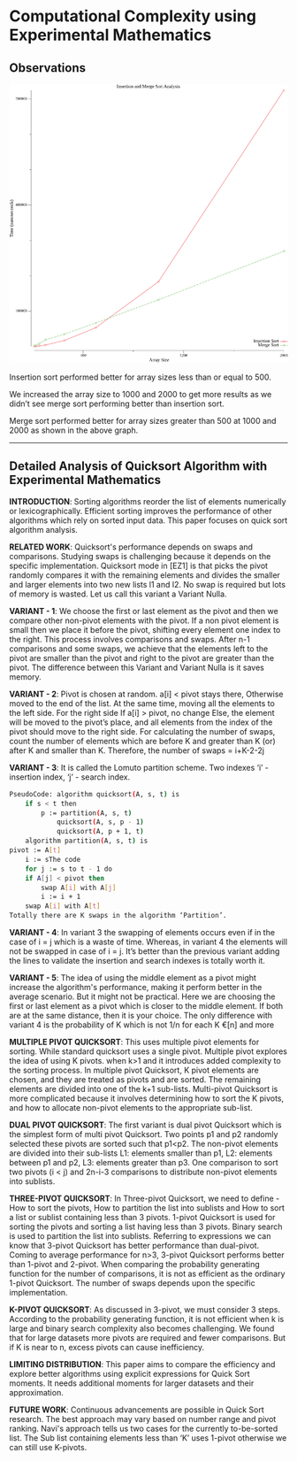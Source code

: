 # Computational Complexity using Experimental Mathematics

## Observations

![merge-sort-and-insertion-sort-analysis-graph](./merge-and-insertion-sort-analysis/points.png)

Insertion sort performed better for array sizes less than or equal to 500. 

We increased the array size to 1000 and 2000 to get more results as we didn’t see merge sort performing better than insertion sort.

Merge sort performed better for array sizes greater than 500 at 1000 and 2000 as shown in the above graph.

---

## Detailed Analysis of Quicksort Algorithm with Experimental Mathematics

**INTRODUCTION**: Sorting algorithms reorder the list of elements numerically or lexicographically. Efficient sorting improves the performance of other algorithms which rely on sorted input data. This paper focuses on quick sort algorithm analysis.

**RELATED WORK**: Quicksort's performance depends on swaps and comparisons. Studying swaps is challenging because it depends on the specific implementation. Quicksort mode in [EZ1] is that picks the pivot randomly compares it with the remaining elements and divides the smaller and larger elements into two new lists l1 and l2. No swap is required but lots of memory is wasted. Let us call this variant a Variant Nulla.

**VARIANT - 1**: We choose the first or last element as the pivot and then we compare other non-pivot elements with the pivot. If a non pivot element is small then we place it before the pivot, shifting every element one index to the right. This process involves comparisons and swaps. After n-1 comparisons and some swaps, we achieve that the elements left to the pivot are smaller than the pivot and right to the pivot are greater than the pivot. The difference between this Variant and Variant Nulla is it saves memory.

**VARIANT - 2**: Pivot is chosen at random. a[i] < pivot stays there, Otherwise moved to the end of the list. At the same time, moving all the elements to the left side. For the right side If a[i] > pivot, no change Else, the element will be moved to the pivot’s place, and all elements from the index of the pivot should move to the right side. For calculating the number of swaps, count the  number of elements which are before K and greater than K (or) after K and smaller than K. Therefore, the number of swaps = i+K-2-2j

**VARIANT - 3**: It is called the Lomuto partition scheme. Two indexes ‘i’ - insertion index, ‘j’ - search index. 

```bash
PseudoCode: algorithm quicksort(A, s, t) is 
	if s < t then 
		p := partition(A, s, t)
    		quicksort(A, s, p - 1)
    		quicksort(A, p + 1, t)				
	algorithm partition(A, s, t) is 
pivot := A[t]
 	i := sThe code
 	for j := s to t - 1 do 
	if A[j] < pivot then 
		swap A[i] with A[j] 
		i := i + 1 
	swap A[i] with A[t]
Totally there are K swaps in the algorithm ‘Partition’.
```

**VARIANT - 4**: In variant 3 the swapping of elements occurs even if in the case of i = j which is a waste of time. Whereas, in variant 4 the elements will not be swapped in case of i = j. It’s better than the previous variant adding the lines to validate the insertion and search indexes is totally worth it.

**VARIANT - 5**: The idea of using the middle element as a pivot might increase the algorithm's performance, making it perform better in the average scenario. But it might not be practical. Here we are choosing the first or last element as a pivot which is closer to the middle element. If both are at the same distance, then it is your choice. The only difference with variant 4 is the probability of K which is not 1/n for each K €[n] and more

**MULTIPLE PIVOT QUICKSORT**: This uses multiple pivot elements for sorting. While standard quicksort uses a single pivot. Multiple pivot explores the idea of using K pivots. when k>1 and it introduces added complexity to the sorting process. In multiple pivot Quicksort, K pivot elements are chosen, and they are treated as pivots and are sorted. The remaining elements are divided into one of the k+1 sub-lists. Multi-pivot Quicksort is more complicated because it involves determining how to sort the K pivots, and how to allocate non-pivot elements to the appropriate sub-list. 

**DUAL PIVOT QUICKSORT**: The first variant is dual pivot Quicksort which is the simplest form of multi pivot Quicksort. Two points p1 and p2 randomly selected these pivots are sorted such that p1<p2. The non-pivot elements are divided into their sub-lists L1: elements smaller than p1, L2: elements between p1 and p2, L3: elements greater than p3. One comparison to sort two pivots (i < j) and 2n-i-3 comparisons to distribute non-pivot elements into sublists. 

**THREE-PIVOT QUICKSORT**: In Three-pivot Quicksort, we need to define - How to sort the pivots, How to partition the list into sublists and How to sort a list or sublist containing less than 3 pivots. 1-pivot Quicksort is used for sorting the pivots and sorting a list having less than 3 pivots. Binary search is used to partition the list into sublists. Referring to expressions we can know that 3-pivot Quicksort has better performance than dual-pivot. Coming to average performance for n>3, 3-pivot Quicksort performs better than 1-pivot and 2-pivot. When comparing the probability generating function for the number of comparisons, it is not as efficient as the ordinary 1-pivot Quicksort. The number of swaps depends upon the specific implementation.

**K-PIVOT QUICKSORT**: As discussed in 3-pivot, we must consider 3 steps. According to the probability generating function, it is not efficient when k is large and binary search complexity also becomes challenging. We found that for large datasets more pivots are required and fewer comparisons. But if K is near to n, excess pivots can cause inefficiency.

**LIMITING DISTRIBUTION**: This paper aims to compare the efficiency and explore better algorithms using explicit expressions for Quick Sort moments. It needs additional moments for larger datasets and their approximation.

**FUTURE WORK**: Continuous advancements are possible in Quick Sort research. The best approach may vary based on number range and pivot ranking. Navi's approach tells us two cases for the currently to-be-sorted list. The Sub list containing elements less than ‘K’ uses 1-pivot otherwise we can still use K-pivots.

